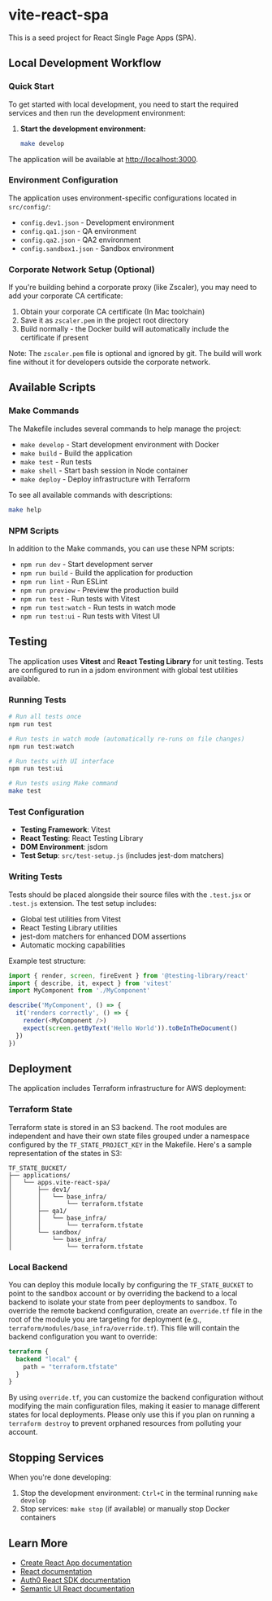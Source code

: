 # vite-react-spa

This is a seed project for React Single Page Apps (SPA).

## Local Development Workflow

### Quick Start

To get started with local development, you need to start the required services and then run the development environment:

1. **Start the development environment:**
   ```bash
   make develop
   ```

The application will be available at [http://localhost:3000](http://localhost:3000).

### Environment Configuration

The application uses environment-specific configurations located in `src/config/`:
- `config.dev1.json` - Development environment
- `config.qa1.json` - QA environment  
- `config.qa2.json` - QA2 environment
- `config.sandbox1.json` - Sandbox environment

### Corporate Network Setup (Optional)

If you're building behind a corporate proxy (like Zscaler), you may need to add your corporate CA certificate:

1. Obtain your corporate CA certificate (In Mac toolchain)
2. Save it as `zscaler.pem` in the project root directory
3. Build normally - the Docker build will automatically include the certificate if present

Note: The `zscaler.pem` file is optional and ignored by git. The build will work fine without it for developers outside the corporate network.

## Available Scripts

### Make Commands

The Makefile includes several commands to help manage the project:

- `make develop` - Start development environment with Docker
- `make build` - Build the application
- `make test` - Run tests
- `make shell` - Start bash session in Node container
- `make deploy` - Deploy infrastructure with Terraform

To see all available commands with descriptions:
```bash
make help
```

### NPM Scripts

In addition to the Make commands, you can use these NPM scripts:

- `npm run dev` - Start development server
- `npm run build` - Build the application for production
- `npm run lint` - Run ESLint
- `npm run preview` - Preview the production build
- `npm run test` - Run tests with Vitest
- `npm run test:watch` - Run tests in watch mode
- `npm run test:ui` - Run tests with Vitest UI

## Testing

The application uses **Vitest** and **React Testing Library** for unit testing. Tests are configured to run in a jsdom environment with global test utilities available.

### Running Tests

```bash
# Run all tests once
npm run test

# Run tests in watch mode (automatically re-runs on file changes)
npm run test:watch

# Run tests with UI interface
npm run test:ui

# Run tests using Make command
make test
```

### Test Configuration

- **Testing Framework**: Vitest
- **React Testing**: React Testing Library
- **DOM Environment**: jsdom
- **Test Setup**: `src/test-setup.js` (includes jest-dom matchers)

### Writing Tests

Tests should be placed alongside their source files with the `.test.jsx` or `.test.js` extension. The test setup includes:

- Global test utilities from Vitest
- React Testing Library utilities
- jest-dom matchers for enhanced DOM assertions
- Automatic mocking capabilities

Example test structure:
```javascript
import { render, screen, fireEvent } from '@testing-library/react'
import { describe, it, expect } from 'vitest'
import MyComponent from './MyComponent'

describe('MyComponent', () => {
  it('renders correctly', () => {
    render(<MyComponent />)
    expect(screen.getByText('Hello World')).toBeInTheDocument()
  })
})
```


## Deployment

The application includes Terraform infrastructure for AWS deployment:

### Terraform State

Terraform state is stored in an S3 backend. The root modules are independent and have their own state files grouped under a namespace configured by the `TF_STATE_PROJECT_KEY` in the Makefile. Here's a sample representation of the states in S3:

```
TF_STATE_BUCKET/
├── applications/
│   └── apps.vite-react-spa/
│       ├── dev1/
│       │   └── base_infra/
│       │       └── terraform.tfstate
│       ├── qa1/
│       │   └── base_infra/
│       │       └── terraform.tfstate
│       └── sandbox/
│           └── base_infra/
│               └── terraform.tfstate
```

### Local Backend

You can deploy this module locally by configuring the `TF_STATE_BUCKET` to point to the sandbox account or by overriding the backend to a local backend to isolate your state from peer deployments to sandbox. To override the remote backend configuration, create an `override.tf` file in the root of the module you are targeting for deployment (e.g., `terraform/modules/base_infra/override.tf`). This file will contain the backend configuration you want to override:

```terraform
terraform {
  backend "local" {
    path = "terraform.tfstate"
  }
}
```

By using `override.tf`, you can customize the backend configuration without modifying the main configuration files, making it easier to manage different states for local deployments. Please only use this if you plan on running a `terraform destroy` to prevent orphaned resources from polluting your account.

## Stopping Services

When you're done developing:

1. Stop the development environment: `Ctrl+C` in the terminal running `make develop`
2. Stop services: `make stop` (if available) or manually stop Docker containers

## Learn More

- [Create React App documentation](https://facebook.github.io/create-react-app/docs/getting-started)
- [React documentation](https://reactjs.org/)
- [Auth0 React SDK documentation](https://auth0.com/docs/quickstart/spa/react)
- [Semantic UI React documentation](https://react.semantic-ui.com/)

